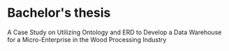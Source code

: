 # Bachelor's thesis

A Case Study on Utilizing Ontology and ERD to Develop a Data Warehouse for a Micro-Enterprise in the Wood Processing Industry
